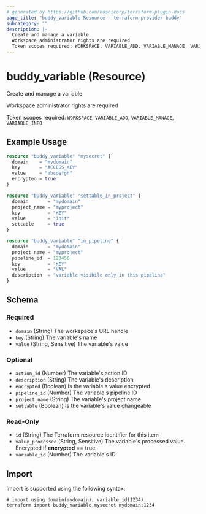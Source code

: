 ```yaml
---
# generated by https://github.com/hashicorp/terraform-plugin-docs
page_title: "buddy_variable Resource - terraform-provider-buddy"
subcategory: ""
description: |-
  Create and manage a variable
  Workspace administrator rights are required
  Token scopes required: WORKSPACE, VARIABLE_ADD, VARIABLE_MANAGE, VARIABLE_INFO
---
```


# buddy_variable (Resource)

Create and manage a variable

Workspace administrator rights are required

Token scopes required: `WORKSPACE`, `VARIABLE_ADD`, `VARIABLE_MANAGE`, `VARIABLE_INFO`

## Example Usage

```terraform
resource "buddy_variable" "mysecret" {
  domain    = "mydomain"
  key       = "ACCESS_KEY"
  value     = "abcdefgh"
  encrypted = true
}

resource "buddy_variable" "settable_in_project" {
  domain       = "mydomain"
  project_name = "myproject"
  key          = "KEY"
  value        = "init"
  settable     = true
}

resource "buddy_variable" "in_pipeline" {
  domain       = "mydomain"
  project_name = "myproject"
  pipeline_id  = 123456
  key          = "KEY"
  value        = "VAL"
  description  = "variable visibile only in this pipeline"
}
```

<!-- schema generated by tfplugindocs -->
## Schema

### Required

- `domain` (String) The workspace's URL handle
- `key` (String) The variable's name
- `value` (String, Sensitive) The variable's value

### Optional

- `action_id` (Number) The variable's action ID
- `description` (String) The variable's description
- `encrypted` (Boolean) Is the variable's value encrypted
- `pipeline_id` (Number) The variable's pipeline ID
- `project_name` (String) The variable's project name
- `settable` (Boolean) Is the variable's value changeable

### Read-Only

- `id` (String) The Terraform resource identifier for this item
- `value_processed` (String, Sensitive) The variable's processed value. Encrypted if **encrypted** == true
- `variable_id` (Number) The variable's ID

## Import

Import is supported using the following syntax:

```shell
# import using domain(mydomain), variable_id(1234)
terraform import buddy_variable.mysecret mydomain:1234
```
